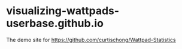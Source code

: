 # visualizing-wattpads-userbase.github.io
The demo site for https://github.com/curtischong/Wattpad-Statistics
